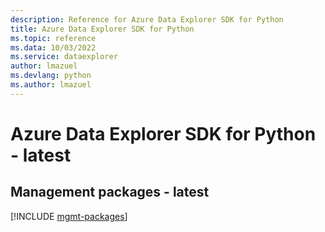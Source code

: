 ```yaml
---
description: Reference for Azure Data Explorer SDK for Python
title: Azure Data Explorer SDK for Python
ms.topic: reference
ms.data: 10/03/2022
ms.service: dataexplorer
author: lmazuel
ms.devlang: python
ms.author: lmazuel
---
```

# Azure Data Explorer SDK for Python - latest

## Management packages - latest
[!INCLUDE [mgmt-packages](data-explorer-mgmt-index.md)]